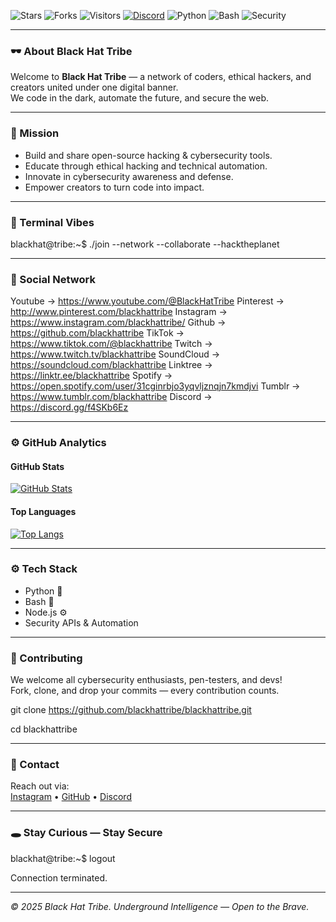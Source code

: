 <!-- BLACK HAT TRIBE README -->

![Stars](https://img.shields.io/github/stars/blackhattribe/blackhattribe?style=flat-square)
![Forks](https://img.shields.io/github/forks/blackhattribe/blackhattribe?style=flat-square)
![Visitors](https://visitor-badge.laobi.icu/badge?page_id=blackhattribe.blackhattribe)
[![Discord](https://dcbadge.limes.pink/api/server//f4SKb6Ez)](https://discord.gg//f4SKb6Ez)
![Python](https://img.shields.io/badge/Python-3776AB?style=flat-square&logo=python&logoColor=white)
![Bash](https://img.shields.io/badge/Bash-121011?style=flat-square&logo=gnu-bash&logoColor=white)
![Security](https://img.shields.io/badge/Security-000000?style=flat-square&logo=matrix&logoColor=white)


---

### 🕶️ About Black Hat Tribe

Welcome to **Black Hat Tribe** 
— a network of coders, ethical hackers, and creators united under one digital banner.  
We code in the dark, automate the future, and secure the web.

---

### 🧠 Mission

- Build and share open-source hacking & cybersecurity tools.  
- Educate through ethical hacking and technical automation.  
- Innovate in cybersecurity awareness and defense.  
- Empower creators to turn code into impact.

---

### 🧩 Terminal Vibes

blackhat@tribe:~$ ./join   --network  --collaborate   --hacktheplanet


---

### 📡 Social Network

Youtube → https://www.youtube.com/@BlackHatTribe
Pinterest → http://www.pinterest.com/blackhattribe
Instagram → https://www.instagram.com/blackhattribe/
Github → https://github.com/blackhattribe
TikTok → https://www.tiktok.com/@blackhattribe
Twitch → https://www.twitch.tv/blackhattribe
SoundCloud → https://soundcloud.com/blackhattribe
Linktree → https://linktr.ee/blackhattribe
Spotify → https://open.spotify.com/user/31cginrbjo3yqvljznqjn7kmdjvi
Tumblr → https://www.tumblr.com/blackhattribe
Discord → https://discord.gg/f4SKb6Ez


---

### ⚙️ GitHub Analytics

#### GitHub Stats

[![GitHub Stats](https://github-readme-stats.vercel.app/api?username=blackhattribe&show_icons=true&theme=radical&hide_border=true&count_private=true&include_all_commits=true)](https://github.com/anuraghazra/github-readme-stats)

#### Top Languages

[![Top Langs](https://github-readme-stats.vercel.app/api/top-langs/?username=blackhattribe&layout=compact&theme=radical)](https://github.com/anuraghazra/github-readme-stats)

---

### ⚙️ Tech Stack

- Python 🐍  
- Bash 🧮  
- Node.js ⚙️  
- Security APIs & Automation  

---

### 🧬 Contributing

We welcome all cybersecurity enthusiasts, pen-testers, and devs!  
Fork, clone, and drop your commits — every contribution counts.

git clone https://github.com/blackhattribe/blackhattribe.git

cd blackhattribe


---

### 📧 Contact

Reach out via:  
[Instagram](https://www.instagram.com/blackhattribe/) • [GitHub](https://github.com/blackhattribe) • [Discord](https://discord.gg//f4SKb6Ez)

---

### 🕳️ Stay Curious — Stay Secure

blackhat@tribe:~$ logout

Connection terminated.

---

*© 2025 Black Hat Tribe. Underground Intelligence — Open to the Brave.*


